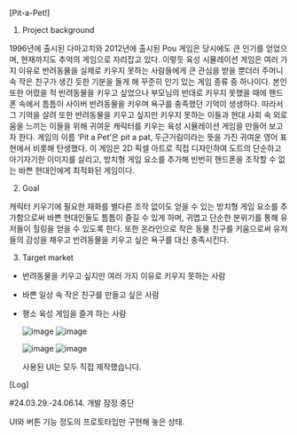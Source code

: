 [Pit-a-Pet!]
 
1) Project background

 1996년에 출시된 다마고치와 2012년에 출시된 Pou 게임은 당시에도 큰 인기를 얻었으며, 현재까지도 추억의 게임으로 자리잡고 있다. 이렇듯 육성 시뮬레이션 게임은 여러 가지 이유로 반려동물을 실제로 키우지 못하는 사람들에게 큰 관심을 받을 뿐더러 주머니 속 작은 친구가 생긴 듯한 기분을 들게 해 꾸준히 인기 있는 게임 종류 중 하나이다. 본인 또한 어렸을 적 반려동물을 키우고 싶었으나 부모님의 반대로 키우지 못했을 때에 핸드폰 속에서 틈틈이 사이버 반려동물을 키우며 욕구를 충족했던 기억이 생생하다. 따라서 그 기억을 살려 또한 반려동물을 키우고 싶지만 키우지 못하는 이들과 현대 사회 속 외로움을 느끼는 이들을 위해 귀여운 캐릭터를 키우는 육성 시뮬레이션 게임을 만들어 보고자 한다.
 게임의 이름 ‘Pit a Pet’은 pit a pat, 두근거림이라는 뜻을 가진 귀여운 영어 표현에서 비롯해 탄생했다. 이 게임은 2D 픽셀 아트로 직접 디자인하여 도트의 단순하고 아기자기한 이미지를 살리고, 방치형 게임 요소를 추가해 빈번히 핸드폰을 조작할 수 없는 바쁜 현대인에게 최적화된 게임이다.


 2) Goal

 캐릭터 키우기에 필요한 재화를 별다른 조작 없이도 얻을 수 있는 방치형 게임 요소를 추가함으로써 바쁜 현대인들도 틈틈이 즐길 수 있게 하며, 귀엽고 단순한 분위기를 통해 유저들이 힐링을 얻을 수 있도록 한다. 또한 온라인으로 작은 동물 친구를 키움으로써 유저들의 감성을 채우고 반려동물을 키우고 싶은 욕구를 대신 충족시킨다.


 3) Target market

- 반려동물을 키우고 싶지만 여러 가지 이유로 키우지 못하는 사람
- 바쁜 일상 속 작은 친구를 만들고 싶은 사람
- 평소 육성 게임을 즐겨 하는 사람

  ![image](https://github.com/user-attachments/assets/ef0b7aed-ed17-499b-b5be-fa840c3834ae)
  ![image](https://github.com/user-attachments/assets/f1cb3888-0bfc-43da-bf3d-7ec6c0b5b58c)
  
  ![image](https://github.com/user-attachments/assets/491b16aa-0f0d-4b07-a601-280014be549f)
  ![image](https://github.com/user-attachments/assets/9e961753-cdd0-49da-ab6b-b4f1074fa641)
  
  사용된 UI는 모두 직접 제작했습니다.








 [Log]
 
 #24.03.29.-24.06.14. 개발 잠정 중단
 
 UI와 버튼 기능 정도의 프로토타입만 구현해 놓은 상태.

 
